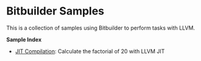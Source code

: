 # Bitbuilder Samples

This is a collection of samples using Bitbuilder to perform tasks with LLVM.

**Sample Index**

- [JIT Compilation](factorial-jit): Calculate the factorial of 20 with LLVM JIT